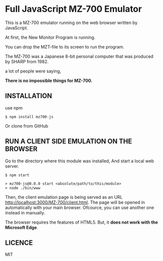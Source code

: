 Full JavaScript MZ-700 Emulator
===============================

This is a MZ-700 emulator running on the web browser written by JavaScript.

At first, the New Monitor Program is running.

You can drop the MZT-file to its screen to run the program.

The MZ-700 was a Japanese 8-bit personal computer that was produced by SHARP from 1982.

a lot of people were saying,

__There is no impossible things for MZ-700.__


INSTALLATION
------------

use npm

```
$ npm install mz700-js
```

Or clone from GitHub

RUN A CLIENT SIDE EMULATION ON THE BROWSER
------------------------------------------

Go to the directory where this module was installed,
And start a local web server.

```
$ npm start

> mz700-js@0.0.0 start <absolute/path/to/this/module>
> node ./bin/www
```

Then, the client emulation page is being served as an URL
[http://localhost:3000/MZ-700/client.html](http://localhost:3000/MZ-700/client.html).
The page will be opened in automatically with your main browser.
Ofcource, you can use another one instead in manually.

The browser requires the features of HTML5.
But, it __does not work with the Microsoft Edge__.


LICENCE
-------

MIT
